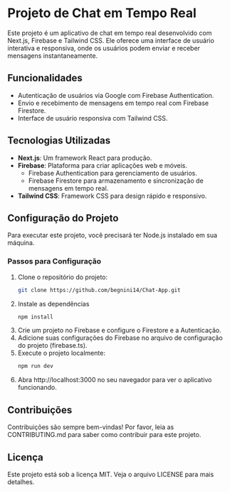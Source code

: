 # Projeto de Chat em Tempo Real

Este projeto é um aplicativo de chat em tempo real desenvolvido com Next.js, Firebase e Tailwind CSS. Ele oferece uma interface de usuário interativa e responsiva, onde os usuários podem enviar e receber mensagens instantaneamente.

## Funcionalidades

- Autenticação de usuários via Google com Firebase Authentication.
- Envio e recebimento de mensagens em tempo real com Firebase Firestore.
- Interface de usuário responsiva com Tailwind CSS.

## Tecnologias Utilizadas

- **Next.js**: Um framework React para produção.
- **Firebase**: Plataforma para criar aplicações web e móveis.
  - Firebase Authentication para gerenciamento de usuários.
  - Firebase Firestore para armazenamento e sincronização de mensagens em tempo real.
- **Tailwind CSS**: Framework CSS para design rápido e responsivo.

## Configuração do Projeto

Para executar este projeto, você precisará ter Node.js instalado em sua máquina.

### Passos para Configuração

1. Clone o repositório do projeto:
   ```bash
   git clone https://github.com/begnini14/Chat-App.git
2. Instale as dependências
   ```bash
   npm install
3. Crie um projeto no Firebase e configure o Firestore e a Autenticação.
4. Adicione suas configurações do Firebase no arquivo de configuração do projeto (firebase.ts).
5. Execute o projeto localmente:
    ```bash
    npm run dev
6. Abra http://localhost:3000 no seu navegador para ver o aplicativo funcionando.

## Contribuições

Contribuições são sempre bem-vindas! Por favor, leia as CONTRIBUTING.md para saber como contribuir para este projeto.

## Licença

Este projeto está sob a licença MIT. Veja o arquivo LICENSE para mais detalhes.
